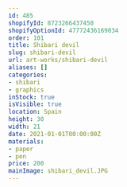 ```yaml
---
id: 485
shopifyId: 8723266437450
shopifyOptionId: 47772436169034
order: 101
title: Shibari devil
slug: shibari-devil
url: art-works/shibari-devil
aliases: []
categories:
- shibari
- graphics
inStock: true
isVisible: true
location: Spain
height: 30
width: 21
date: 2021-01-01T00:00:00Z
materials:
- paper
- pen
price: 200
mainImage: shibari_devil.JPG
---
```


